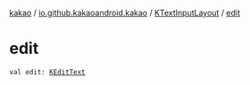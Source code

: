 [kakao](../../index.md) / [io.github.kakaoandroid.kakao](../index.md) / [KTextInputLayout](index.md) / [edit](./edit.md)

# edit

`val edit: `[`KEditText`](../-k-edit-text/index.md)